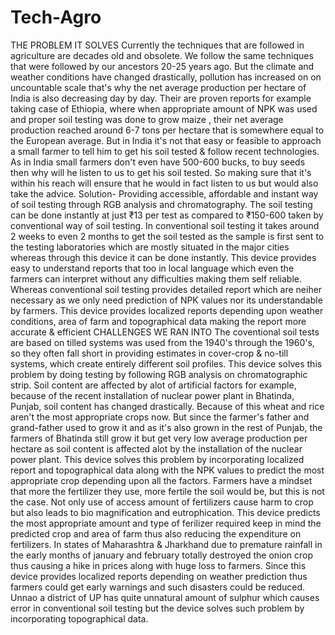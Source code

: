 # Tech-Agro
THE PROBLEM IT SOLVES Currently the techniques that are followed in agriculture are decades old and obsolete. We follow the same techniques that were followed by our ancestors 20-25 years ago. But the climate and weather conditions have changed drastically, pollution has increased on on uncountable scale that's why the net average production per hectare of India is also decreasing day by day. Their are proven reports for example taking case of Ethiopia, where when appropriate amount of NPK was used and proper soil testing was done to grow maize , their net average production reached around 6-7 tons per hectare that is somewhere equal to the European average. But in India it's not that easy or feasible to approach a small farmer to tell him to get his soil tested &amp; follow recent technologies. As in India small farmers don't even have 500-600 bucks, to buy seeds then why will he listen to us to get his soil tested. So making sure that it's within his reach will ensure that he would in fact listen to us but would also take the advice. Solution- Providing accessible, affordable and instant way of soil testing through RGB analysis and chromatography. The soil testing can be done instantly at just ₹13 per test as compared to ₹150-600 taken by conventional way of soil testing. In conventional soil testing it takes around 2 weeks to even 2 months to get the soil tested as the sample is first sent to the testing laboratories which are mostly situated in the major cities whereas through this device it can be done instantly. This device provides easy to understand reports that too in local language which even the farmers can interpret without any difficulties making them self reliable. Whereas conventional soil testing provides detailed report which are neiher necessary as we only need prediction of NPK values nor its understandable by farmers. This device provides localized reports depending upon weather conditions, area of farm and topographical data making the report more accurate &amp; efficient   CHALLENGES WE RAN INTO The coventional soil tests are based on tilled systems was used from the 1940's through the 1960's, so they often fall short in providing estimates in cover-crop &amp; no-till systems, which create entirely different soil profiles. This device solves this problem by doing testing by following RGB analysis on chromatographic strip.  Soil content are affected by alot of artificial factors for example, because of the recent installation of nuclear power plant in Bhatinda, Punjab, soil content has changed drastically. Because of this wheat and rice aren't the most appropriate crops now. But since the farmer's father and grand-father used to grow it and as it's also grown in the rest of Punjab, the farmers of Bhatinda still grow it but get very low average production per hectare as soil content is affected alot by the installation of the nuclear power plant. This device solves this problem by incorporating localized report and topographical data along with the NPK values to predict the most appropriate crop depending upon all the factors.  Farmers have a mindset that more the fertilizer they use, more fertile the soil would be, but this is not the case. Not only use of access amount of fertilizers cause harm to crop but also leads to bio magnification and eutrophication. This device predicts the most appropriate amount and type of ferilizer required keep in mind the predicted crop and area of farm thus also reducing the expenditure on fertilizers.  In states of Maharashtra &amp; Jharkhand due to premature rainfall in the early months of january and february totally destroyed the onion crop thus causing a hike in prices along with huge loss to farmers. Since this device provides localized reports depending on weather prediction thus farmers could get early warnings and such disasters could be reduced.  Unnao a district of UP has quite unnatural amount of sulphur which causes error in conventional soil testing but the device solves such problem by incorporating topographical data.
